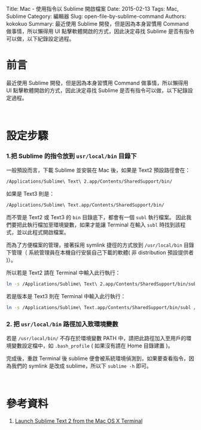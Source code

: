 Title: Mac - 使用指令以 Sublime 開啟檔案
Date: 2015-02-13
Tags: Mac, Sublime
Category: 編輯器
Slug: open-file-by-sublime-command
Authors: kokokuo
Summary: 最近使用 Sublime 開發，但是因為本身習慣用 Command 做事情，所以懶得用 UI 點擊軟體開啟的方式，因此決定尋找 Sublime 是否有指令可以做，以下紀錄設定過程。

# 前言
最近使用 Sublime 開發，但是因為本身習慣用 Command 做事情，所以懶得用 UI 點擊軟體開啟的方式，因此決定尋找 Sublime 是否有指令可以做，以下紀錄設定過程。

<br/>

# 設定步驟

### 1.把 Sublime 的指令放到 `usr/local/bin` 目錄下

一般預設而言，下載 Sublime 並安裝在 Mac 後，如果是 Text2 預設路徑會在：

```bash
/Applications/Sublime\ Text\ 2.app/Contents/SharedSupport/bin/
```

如果是 Text3 則是：

```bash
/Applications/Sublime\ Text.app/Contents/SharedSupport/bin/
```

而不管是 Text2 或 Text3 的 `bin` 目錄底下，都會有一個 `subl` 執行檔案。
因此我們要把此執行檔加至環境變數，如果才能讓 Terminal 在輸入 `subl` 時找到該程式，並以此程式開啟檔案。

而為了方便檔案的管理，接著採用 symlink 捷徑的方式放到 `/usr/local/bin` 目錄下管理（ 系統管理員在本機自行安裝自己下載的軟體( 非 distribution 預設提供者 )）。

所以若是 Text2 請在 Terminal 中輸入此行執行：

```bash
ln -s /Applications/Sublime\ Text\ 2.app/Contents/SharedSupport/bin/subl /usr/local/bin/subl
```

若是版本是 Text3 則在 Terminal 中輸入此行執行：

```bash
ln -s /Applications/Sublime\ Text.app/Contents/SharedSupport/bin/subl /usr/local/bin/subl
```

### 2. 把 `usr/local/bin` 路徑加入致環境變數

若是 `/usr/local/bin/` 不存在於環境變數 PATH 中，請把此路徑加入至用戶的環境變數設定檔中，如 `.bash_profile` ( 如果沒有請在 Home 目錄建置 )。

完成後，重啟 Terminal 後 sublime 便會被系統環境偵測到，如果要查看指令，因為我們的 symlink 是改成 sublime，所以下 `sublime -h` 即可。

<br/>

# 參考資料
1. [Launch Sublime Text 2 from the Mac OS X Terminal](https://gist.github.com/artero/1236170)